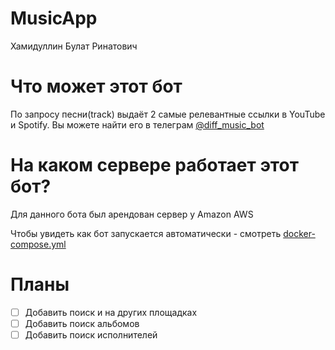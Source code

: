 # MusicApp

Хамидуллин Булат Ринатович

# Что может этот бот
По запросу песни(track) выдаёт 2 самые релевантные ссылки в YouTube и Spotify.
Вы можете найти его в телеграм [@diff_music_bot](https://t.me/diff_music_bot)

# На каком сервере работает этот бот?
Для данного бота был арендован сервер у Amazon AWS

Чтобы увидеть как бот запускается автоматически - смотреть [docker-compose.yml](https://github.com/Luciobus/diif_music/blob/master/docker-compose.yml)

# Планы
- [ ] Добавить поиск и на других площадках
- [ ] Добавить поиск альбомов
- [ ] Добавить поиск исполнителей